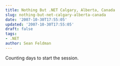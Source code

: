 ```yaml
---
title: Nothing But .NET Calgary, Alberta, Canada
slug: nothing-but-net-calgary-alberta-canada
date: '2007-10-30T17:55:05'
updated: '2007-10-30T17:55:05'
draft: false
tags:
- .NET
author: Sean Feldman
---
```

<p>Counting days to start the session. </p>
